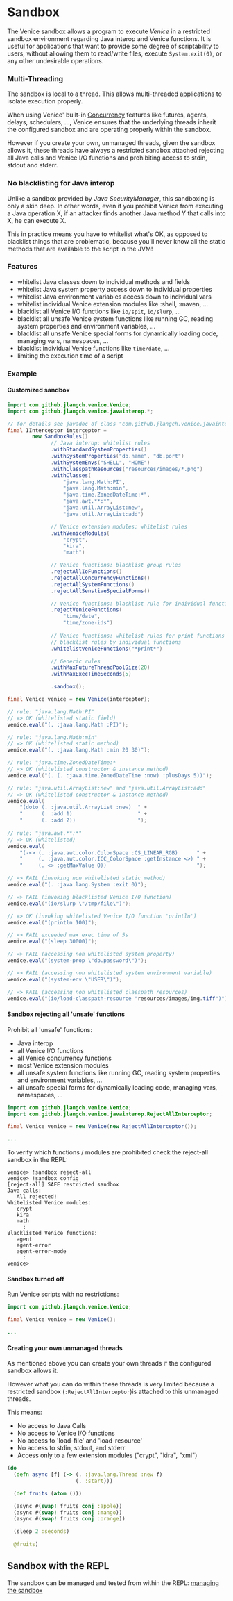 # Sandbox

The Venice sandbox allows a program to execute _Venice_ in a restricted sandbox 
environment regarding Java interop and Venice functions. It is useful for 
applications that want to provide some degree of scriptability to users, 
without allowing them to read/write files, execute `System.exit(0)`, or any other 
undesirable operations.


### Multi-Threading

The sandbox is local to a thread. This allows multi-threaded applications to 
isolate execution properly. 

When using Venice' built-in [Concurrency](concurrency.md) features like futures, 
agents, delays, schedulers, ..., Venice ensures that the underlying threads 
inherit the configured sandbox and are operating properly within the sandbox. 

However if you create your own, unmanaged threads, given the sandbox allows it, 
these threads have always a restricted sandbox attached rejecting all Java calls 
and Venice I/O functions and prohibiting access to stdin, stdout and stderr.


### No blacklisting for Java interop

Unlike a sandbox provided by _Java SecurityManager_, this sandboxing is only a 
skin deep. In other words, even if you prohibit Venice from executing a Java 
operation X, if an attacker finds another Java method Y that calls into X, he 
can execute X.

This in practice means you have to whitelist what's OK, as opposed to blacklist 
things that are problematic, because you'll never know all the static methods 
that are available to the script in the JVM!


### Features

 - whitelist Java classes down to individual methods and fields
 - whitelist Java system property access down to individual properties
 - whitelist Java environment variables access down to individual vars
 - whitelist individual Venice extension modules like :shell, :maven, ...
 - blacklist all Venice I/O functions like `io/spit`, `io/slurp`, ...
 - blacklist all unsafe Venice system functions like running GC, reading system properties and
   environment variables, ...
 - blacklist all unsafe Venice special forms for dynamically loading code, managing vars, 
   namespaces, ...
 - blacklist individual Venice functions like `time/date`, ...
 - limiting the execution time of a script
 

### Example


#### Customized sandbox

```java
import com.github.jlangch.venice.Venice;
import com.github.jlangch.venice.javainterop.*;

// for details see javadoc of class "com.github.jlangch.venice.javainterop.SandboxRules"
final IInterceptor interceptor =
        new SandboxRules()
              // Java interop: whitelist rules
              .withStandardSystemProperties()
              .withSystemProperties("db.name", "db.port")
              .withSystemEnvs("SHELL", "HOME")
              .withClasspathResources("resources/images/*.png")
              .withClasses(
                  "java.lang.Math:PI",
                  "java.lang.Math:min", 
                  "java.time.ZonedDateTime:*", 
                  "java.awt.**:*", 
                  "java.util.ArrayList:new",
                  "java.util.ArrayList:add")

              // Venice extension modules: whitelist rules
              .withVeniceModules(
                  "crypt", 
                  "kira", 
                  "math")

              // Venice functions: blacklist group rules
              .rejectAllIoFunctions()
              .rejectAllConcurrencyFunctions()
              .rejectAllSystemFunctions()
              .rejectAllSenstiveSpecialForms()

              // Venice functions: blacklist rule for individual functions
              .rejectVeniceFunctions(
                  "time/date",
                  "time/zone-ids")
                
              // Venice functions: whitelist rules for print functions to offset
              // blacklist rules by individual functions
              .whitelistVeniceFunctions("*print*")

              // Generic rules	
              .withMaxFutureThreadPoolSize(20)
              .withMaxExecTimeSeconds(5)

              .sandbox();

final Venice venice = new Venice(interceptor);

// rule: "java.lang.Math:PI"
// => OK (whitelisted static field)
venice.eval("(. :java.lang.Math :PI)"); 

// rule: "java.lang.Math:min"
// => OK (whitelisted static method)
venice.eval("(. :java.lang.Math :min 20 30)"); 

// rule: "java.time.ZonedDateTime:*
// => OK (whitelisted constructor & instance method)
venice.eval("(. (. :java.time.ZonedDateTime :now) :plusDays 5))"); 

// rule: "java.util.ArrayList:new" and "java.util.ArrayList:add"
// => OK (whitelisted constructor & instance method)
venice.eval(
    "(doto (. :java.util.ArrayList :new)  " +
    "      (. :add 1)                     " +
    "      (. :add 2))                    ");
	
// rule: "java.awt.**:*"
// => OK (whitelisted)
venice.eval(
    "(-<> (. :java.awt.color.ColorSpace :CS_LINEAR_RGB)      " +
    "     (. :java.awt.color.ICC_ColorSpace :getInstance <>) " +
    "     (. <> :getMaxValue 0))                             ");

// => FAIL (invoking non whitelisted static method)
venice.eval("(. :java.lang.System :exit 0)"); 

// => FAIL (invoking blacklisted Venice I/O function)
venice.eval("(io/slurp \"/tmp/file\")"); 

// => OK (invoking whitelisted Venice I/O function 'println')
venice.eval("(println 100)"); 

// => FAIL exceeded max exec time of 5s
venice.eval("(sleep 30000)"); 

// => FAIL (accessing non whitelisted system property)
venice.eval("(system-prop \"db.password\")"); 

// => FAIL (accessing non whitelisted system environment variable)
venice.eval("(system-env \"USER\")"); 

// => FAIL (accessing non whitelisted classpath resources)
venice.eval("(io/load-classpath-resource "resources/images/img.tiff")"); 
```


#### Sandbox rejecting all 'unsafe' functions

Prohibit all 'unsafe' functions:

 - Java interop
 - all Venice I/O functions
 - all Venice concurrency functions
 - most Venice extension modules
 - all unsafe system functions like running GC, reading system properties and
   environment variables, ...
 - all unsafe special forms for dynamically loading code, managing vars, 
   namespaces, ...
     

```java
import com.github.jlangch.venice.Venice;
import com.github.jlangch.venice.javainterop.RejectAllInterceptor;

final Venice venice = new Venice(new RejectAllInterceptor());

...
```

To verify which functions / modules are prohibited check the
reject-all sandbox in the REPL:

```
venice> !sandbox reject-all
venice> !sandbox config
[reject-all] SAFE restricted sandbox
Java calls:
   All rejected!
Whitelisted Venice modules:
   crypt
   kira
   math
     :
Blacklisted Venice functions:
   agent
   agent-error
   agent-error-mode
     :
venice> 
```


#### Sandbox turned off

Run Venice scripts with no restrictions:

```java
import com.github.jlangch.venice.Venice;

final Venice venice = new Venice();

...
```

#### Creating your own unmanaged threads

As mentioned above you can create your own threads if the configured 
sandbox allows it. 

However what you can do within these threads is very limited because a 
restricted sandbox (`:RejectAllInterceptor`)is attached to this unmanaged 
threads.

This means:

- No access to Java Calls
- No access to Venice I/O functions
- No access to 'load-file' and 'load-resource'
- No access to stdin, stdout, and stderr
- Access only to a few extension modules ("crypt", "kira", "xml")

```clojure
(do
  (defn async [f] (-> (. :java.lang.Thread :new f) 
                      (. :start)))

  (def fruits (atom ()))

  (async #(swap! fruits conj :apple))
  (async #(swap! fruits conj :mango))
  (async #(swap! fruits conj :orange))

  (sleep 2 :seconds)
 
  @fruits)
```
 

## Sandbox with the REPL

The sandbox can be managed and tested from within the REPL: [managing the sandbox](repl-sandbox.md)

